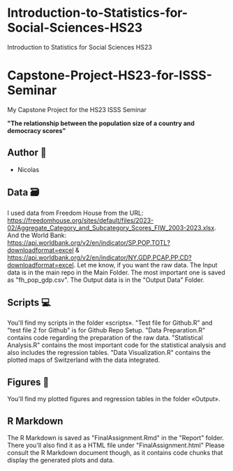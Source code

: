 # Introduction-to-Statistics-for-Social-Sciences-HS23
Introduction to Statistics for Social Sciences HS23

# Capstone-Project-HS23-for-ISSS-Seminar
My Capstone Project for the HS23 ISSS Seminar


**"The relationship between the population size of a country and democracy scores"**

## Author 👋
* Nicolas

## Data 🗃
I used data from Freedom House from the URL: https://freedomhouse.org/sites/default/files/2023-02/Aggregate_Category_and_Subcategory_Scores_FIW_2003-2023.xlsx. 
And the World Bank: https://api.worldbank.org/v2/en/indicator/SP.POP.TOTL?downloadformat=excel &
https://api.worldbank.org/v2/en/indicator/NY.GDP.PCAP.PP.CD?downloadformat=excel. Let me know, if you want the raw data.
The Input data is in the main repo in the Main Folder. The most important one is saved as "fh_pop_gdp.csv".
The Output data is in the "Output Data" Folder.

## Scripts 💻
You'll find my scripts in the folder «scripts».
"Test file for Github.R" and "test file 2 for Github" is for Github Repo Setup.
"Data Preparation.R" contains code regarding the preparation of the raw data.
"Statistical Analysis.R" contains the most important code for the statistical analysis and also includes the regression tables.
"Data Visualization.R" contains the plotted maps of Switzerland with the data integrated.

## Figures 🚀
You'll find my plotted figures and regression tables in the folder «Output». 

## R Markdown
The R Markdown is saved as "FinalAssignment.Rmd" in the "Report" folder.
There you'll also find it as a HTML file under "FinalAssignment.html"
Please consult the R Markdown document though, as it contains code chunks that display the generated plots and data.

